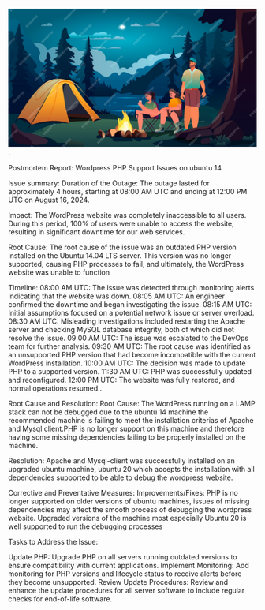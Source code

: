 ![Example Image](images/post.png).

Postmortem Report: Wordpress PHP Support Issues on ubuntu 14


Issue  summary:
Duration of the Outage: The outage lasted for approximately 4 hours, starting at 08:00 AM UTC and ending at 12:00 PM UTC on August 16, 2024.

Impact: The WordPress website was completely inaccessible to all users. During this period, 100% of users were unable to access the website, resulting in significant downtime for our web services.

Root Cause: The root cause of the issue was an outdated PHP version installed on the Ubuntu 14.04 LTS server. This version was no longer supported, causing PHP processes to fail, and ultimately, the WordPress website was unable to function

Timeline:
08:00 AM UTC: The issue was detected through monitoring alerts indicating that the website was down.
08:05 AM UTC: An engineer confirmed the downtime and began investigating the issue.
08:15 AM UTC: Initial assumptions focused on a potential network issue or server overload.
08:30 AM UTC: Misleading investigations included restarting the Apache server and checking MySQL database integrity, both of which did not resolve the issue.
09:00 AM UTC: The issue was escalated to the DevOps team for further analysis.
09:30 AM UTC: The root cause was identified as an unsupported PHP version that had become incompatible with the current WordPress installation.
10:00 AM UTC: The decision was made to update PHP to a supported version.
11:30 AM UTC: PHP was successfully updated and reconfigured.
12:00 PM UTC: The website was fully restored, and normal operations resumed..

Root Cause and Resolution:
 Root Cause: The WordPress running on a LAMP stack can not be debugged due to the ubuntu 14 machine the recommended machine is  failing to meet the installation criterias of Apache and Mysql client.PHP is no longer support on this machine and therefore having some missing dependencies failing to be properly installed on the machine.

Resolution: Apache and Mysql-client was successfully installed on an upgraded ubuntu machine, ubuntu 20 which accepts the installation with all dependencies supported to be able to debug the wordpress website.

Corrective and Preventative Measures:
 Improvements/Fixes: PHP is no longer supported on older versions of ubuntu machines, issues of missing dependencies  may affect the smooth process of debugging the wordpress website. Upgraded versions of the machine most especially Ubuntu 20 is well supported to run the debugging processes

Tasks to Address the Issue:

Update PHP: Upgrade PHP on all servers running outdated versions to ensure compatibility with current applications.
Implement Monitoring: Add monitoring for PHP versions and lifecycle status to receive alerts before they become unsupported.
Review Update Procedures: Review and enhance the update procedures for all server software to include regular checks for end-of-life software.
